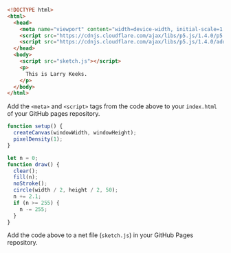 ```HTML  
<!DOCTYPE html>
<html>
  <head>
    <meta name="viewport" content="width=device-width, initial-scale=1.0">
    <script src="https://cdnjs.cloudflare.com/ajax/libs/p5.js/1.4.0/p5.js"></script>
    <script src="https://cdnjs.cloudflare.com/ajax/libs/p5.js/1.4.0/addons/p5.sound.min.js"></script>
  </head>
  <body>
    <script src="sketch.js"></script>
    <p>
      This is Larry Keeks.
    </p>
  </body>
</html>
```

Add the `<meta>` and `<script>` tags from the code above to your `index.html` of your GitHub pages repository.


```js
function setup() {
  createCanvas(windowWidth, windowHeight);
  pixelDensity(1);
}

let n = 0;
function draw() {
  clear();
  fill(n);
  noStroke();
  circle(width / 2, height / 2, 50);
  n += 2.1;
  if (n >= 255) {
    n -= 255;
  }
}
```

Add the code above to a net file (`sketch.js`) in your GitHub Pages repository.
